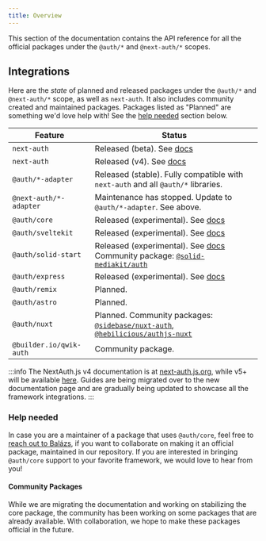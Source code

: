 ```yaml
---
title: Overview
---
```


This section of the documentation contains the API reference for all the official packages under the `@auth/*` and `@next-auth/*` scopes.

## Integrations

Here are the _state_ of planned and released packages under the `@auth/*` and `@next-auth/*` scope, as well as `next-auth`. It also includes community created and maintained packages. Packages listed as "Planned" are something we'd love help with! See the [help needed](#help-needed) section below.

| Feature                | Status                                                                                                                                                                                 |
| ---------------------- | -------------------------------------------------------------------------------------------------------------------------------------------------------------------------------------- |
| `next-auth`            | Released (beta). See [docs](/reference/nextjs)                                                                                                                                         |
| `next-auth`            | Released (v4). See [docs](https://next-auth.js.org)                                                                                                                                    |
| `@auth/*-adapter`      | Released (stable). Fully compatible with `next-auth` and all `@auth/*` libraries.                                                                                                      |
| `@next-auth/*-adapter` | Maintenance has stopped. Update to `@auth/*-adapter`. See above.                                                                                                                       |
| `@auth/core`           | Released (experimental). See [docs](/reference/core)                                                                                                                                   |
| `@auth/sveltekit`      | Released (experimental). See [docs](/reference/sveltekit)                                                                                                                              |
| `@auth/solid-start`    | Released (experimental). See [docs](/reference/solidstart) Community package: [`@solid-mediakit/auth`](https://www.npmjs.com/package/@solid-mediakit/auth)                             |
| `@auth/express`        | Released (experimental). See [docs](/reference/express)                                                                                                                                |
| `@auth/remix`          | Planned.                                                                                                                                                                               |
| `@auth/astro`          | Planned.                                                                                                                                                                               |
| `@auth/nuxt`           | Planned. Community packages: [`@sidebase/nuxt-auth`](https://github.com/sidebase/nuxt-auth), [`@hebilicious/authjs-nuxt`](https://authjs-nuxt.pages.dev/)                              |
| `@builder.io/qwik-auth`| Community package.                                                                                                                                                                               |

:::info
The NextAuth.js v4 documentation is at [next-auth.js.org](https://next-auth.js.org), while v5+ will be available [here](/reference/nextjs). Guides are being migrated over to the new documentation page and are gradually being updated to showcase all the framework integrations.
:::

### Help needed

In case you are a maintainer of a package that uses `@auth/core`, feel free to [reach out to Balázs](https://twitter.com/balazsorban44), if you want to collaborate on making it an official package, maintained in our repository. If you are interested in bringing `@auth/core` support to your favorite framework, we would love to hear from you!

#### Community Packages

While we are migrating the documentation and working on stabilizing the core package, the community has been working on some packages that are already available. With collaboration, we hope to make these packages official in the future.
